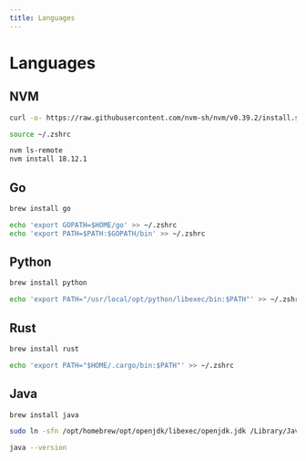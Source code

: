 ```yaml
---
title: Languages
---
```


# Languages

## NVM

```bash
curl -o- https://raw.githubusercontent.com/nvm-sh/nvm/v0.39.2/install.sh | bash
```

```bash
source ~/.zshrc
```

```bash
nvm ls-remote
nvm install 18.12.1
```

## Go

```bash
brew install go
```

```bash
echo 'export GOPATH=$HOME/go' >> ~/.zshrc
echo 'export PATH=$PATH:$GOPATH/bin' >> ~/.zshrc
```

## Python

```bash
brew install python
```

```bash
echo 'export PATH="/usr/local/opt/python/libexec/bin:$PATH"' >> ~/.zshrc
```

## Rust

```bash
brew install rust
```

```bash
echo 'export PATH="$HOME/.cargo/bin:$PATH"' >> ~/.zshrc
```

## Java

```bash
brew install java
```

```bash
sudo ln -sfn /opt/homebrew/opt/openjdk/libexec/openjdk.jdk /Library/Java/JavaVirtualMachines/openjdk.jdk
```

```bash
java --version
```
